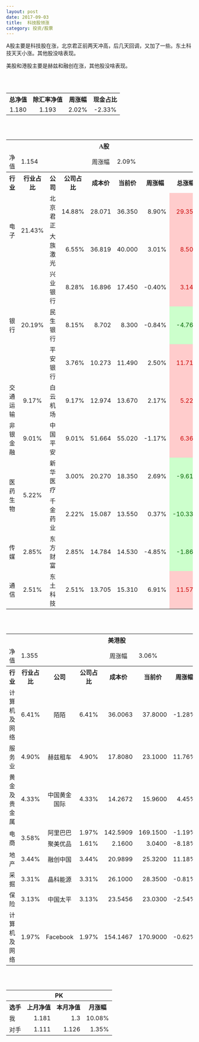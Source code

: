 ```yaml
---
layout: post
date: 2017-09-03
title:  科技股领涨
category: 投资/股票
---
```


A股主要是科技股在涨，北京君正前两天冲高，后几天回调，又加了一些。东土科技天天小涨。其他股没啥表现。

美股和港股主要是赫兹和融创在涨，其他股没啥表现。

<br/>
<br/>

<table cellspacing="0" border="0">
	<tr>
		<th height="17" align="center"><font face="Noto Sans CJK SC Regular">总净值</font></th>
		<th align="center"><font face="Noto Sans CJK SC Regular">除汇率净值</font></th>
		<th align="center"><font face="Noto Sans CJK SC Regular">周涨幅</font></th>
		<th align="center" valign="middle"><font face="Noto Sans CJK SC Regular">现金占比</font></th>
	</tr>
	<tr>
		<td height="17" align="center" sdval="1.18" sdnum="1033;0;0.000">1.180</td>
		<td align="center" sdval="1.193" sdnum="1033;0;0.000">1.193</td>
		<td align="center" sdval="0.0202" sdnum="1033;0;0.00%">2.02%</td>
		<td align="center" sdval="-0.0233" sdnum="1033;0;0.00%">-2.33%</td>
	</tr>
</table>
<br />
<br />
<table>
	<tr>
		<th colspan="8"  height="21" align="center" valign="middle"><font face="Noto Sans CJK SC Regular">A股</font></th>
		</tr>
	<tr>
		<td height="17" align="center"><font face="Noto Sans CJK SC Regular">净值</font></td>
		<td colspan="3"  align="left" valign="middle" sdval="1.154" sdnum="1033;">1.154</td>
		<td align="center"><font face="Noto Sans CJK SC Regular">周涨幅</font></td>
		<td colspan="3"  align="left" valign="middle" sdval="0.0209" sdnum="1033;0;0.00%">2.09%</td>
		</tr>
	<tr>
		<th height="21" align="center" valign="middle"><font face="Noto Sans CJK SC Regular">行业</font></th>
		<th align="center" valign="middle"><font face="Noto Sans CJK SC Regular">行业占比</font></th>
		<th align="center"><font face="Noto Sans CJK SC Regular">公司</font></th>
		<th align="center"><font face="Noto Sans CJK SC Regular">公司占比</font></th>
		<th align="center"><font face="Noto Sans CJK SC Regular">成本价</font></th>
		<th align="center"><font face="Noto Sans CJK SC Regular">当前价</font></th>
		<th align="center"><font face="Noto Sans CJK SC Regular">周涨幅</font></th>
		<th align="center"><font face="Noto Sans CJK SC Regular">总涨幅</font></th>
	</tr>
	<tr>
		<td rowspan="2"  height="34" align="center" valign="middle"><font face="Noto Sans CJK SC Regular">电子</font></td>
		<td rowspan="2"  align="center" valign="middle" sdval="0.2143" sdnum="1033;0;0.00%">21.43%</td>
		<td align="left"><font face="Noto Sans CJK SC Regular">北京君正</font></td>
		<td align="right" sdval="0.1488" sdnum="1033;0;0.00%">14.88%</td>
		<td align="right" sdval="28.071" sdnum="1033;0;0.000">28.071</td>
		<td align="right" sdval="36.35" sdnum="1033;0;0.000">36.350</td>
		<td align="right" sdval="0.089" sdnum="1033;0;0.00%">8.90%</td>
		<td align="right" bgcolor="#FFCCCC" sdval="0.293530711410352" sdnum="1033;0;0.00%"><font color="#CC0000">29.35%</font></td>
	</tr>
	<tr>
		<td align="left"><font face="Noto Sans CJK SC Regular">大族激光</font></td>
		<td align="right" sdval="0.0655" sdnum="1033;0;0.00%">6.55%</td>
		<td align="right" sdval="36.819" sdnum="1033;0;0.000">36.819</td>
		<td align="right" sdval="40" sdnum="1033;0;0.000">40.000</td>
		<td align="right" sdval="0.0301" sdnum="1033;0;0.00%">3.01%</td>
		<td align="right" bgcolor="#FFCCCC" sdval="0.0849956109617316" sdnum="1033;0;0.00%"><font color="#CC0000">8.50%</font></td>
	</tr>
	<tr>
		<td rowspan="3"  height="51" align="center" valign="middle"><font face="Noto Sans CJK SC Regular">银行</font></td>
		<td rowspan="3"  align="center" valign="middle" sdval="0.2019" sdnum="1033;0;0.00%">20.19%</td>
		<td align="left"><font face="Noto Sans CJK SC Regular">兴业银行</font></td>
		<td align="right" sdval="0.0828" sdnum="1033;0;0.00%">8.28%</td>
		<td align="right" sdval="16.896" sdnum="1033;0;0.000">16.896</td>
		<td align="right" sdval="17.45" sdnum="1033;0;0.000">17.450</td>
		<td align="right" sdval="-0.004" sdnum="1033;0;0.00%">-0.40%</td>
		<td align="right" bgcolor="#FFCCCC" sdval="0.0313888257575756" sdnum="1033;0;0.00%"><font color="#CC0000">3.14%</font></td>
	</tr>
	<tr>
		<td align="left"><font face="Noto Sans CJK SC Regular">民生银行</font></td>
		<td align="right" sdval="0.0815" sdnum="1033;0;0.00%">8.15%</td>
		<td align="right" sdval="8.702" sdnum="1033;0;0.000">8.702</td>
		<td align="right" sdval="8.3" sdnum="1033;0;0.000">8.300</td>
		<td align="right" sdval="-0.0084" sdnum="1033;0;0.00%">-0.84%</td>
		<td align="right" bgcolor="#CCFFCC" sdval="-0.0475962767179958" sdnum="1033;0;0.00%"><font color="#006600">-4.76%</font></td>
	</tr>
	<tr>
		<td align="left"><font face="Noto Sans CJK SC Regular">平安银行</font></td>
		<td align="right" sdval="0.0376" sdnum="1033;0;0.00%">3.76%</td>
		<td align="right" sdval="10.273" sdnum="1033;0;0.000">10.273</td>
		<td align="right" sdval="11.49" sdnum="1033;0;0.000">11.490</td>
		<td align="right" sdval="0.025" sdnum="1033;0;0.00%">2.50%</td>
		<td align="right" bgcolor="#FFCCCC" sdval="0.117065881436776" sdnum="1033;0;0.00%"><font color="#CC0000">11.71%</font></td>
	</tr>
	<tr>
		<td height="17" align="center" valign="middle"><font face="Noto Sans CJK SC Regular"> 交通运输</font></td>
		<td align="center" valign="middle" sdval="0.0917" sdnum="1033;0;0.00%">9.17%</td>
		<td align="left"><font face="Noto Sans CJK SC Regular">白云机场</font></td>
		<td align="right" sdval="0.0917" sdnum="1033;0;0.00%">9.17%</td>
		<td align="right" sdval="12.974" sdnum="1033;0;0.000">12.974</td>
		<td align="right" sdval="13.67" sdnum="1033;0;0.000">13.670</td>
		<td align="right" sdval="0.0217" sdnum="1033;0;0.00%">2.17%</td>
		<td align="right" bgcolor="#FFCCCC" sdval="0.0522457530445506" sdnum="1033;0;0.00%"><font color="#CC0000">5.22%</font></td>
	</tr>
	<tr>
		<td height="17" align="center" valign="middle"><font face="Noto Sans CJK SC Regular">非银金融</font></td>
		<td align="center" valign="middle" sdval="0.0901" sdnum="1033;0;0.00%">9.01%</td>
		<td align="left"><font face="Noto Sans CJK SC Regular">中国平安</font></td>
		<td align="right" sdval="0.0901" sdnum="1033;0;0.00%">9.01%</td>
		<td align="right" sdval="51.664" sdnum="1033;0;0.000">51.664</td>
		<td align="right" sdval="55.02" sdnum="1033;0;0.000">55.020</td>
		<td align="right" sdval="-0.0117" sdnum="1033;0;0.00%">-1.17%</td>
		<td align="right" bgcolor="#FFCCCC" sdval="0.0635581913905234" sdnum="1033;0;0.00%"><font color="#CC0000">6.36%</font></td>
	</tr>
	<tr>
		<td rowspan="2"  height="34" align="center" valign="middle"><font face="Noto Sans CJK SC Regular">医药生物</font></td>
		<td rowspan="2"  align="center" valign="middle" sdval="0.0522" sdnum="1033;0;0.00%">5.22%</td>
		<td align="left"><font face="Noto Sans CJK SC Regular">新华医疗</font></td>
		<td align="right" sdval="0.03" sdnum="1033;0;0.00%">3.00%</td>
		<td align="right" sdval="20.27" sdnum="1033;0;0.000">20.270</td>
		<td align="right" sdval="18.35" sdnum="1033;0;0.000">18.350</td>
		<td align="right" sdval="0.0269" sdnum="1033;0;0.00%">2.69%</td>
		<td align="right" bgcolor="#CCFFCC" sdval="-0.0961212629501726" sdnum="1033;0;0.00%"><font color="#006600">-9.61%</font></td>
	</tr>
	<tr>
		<td align="left"><font face="Noto Sans CJK SC Regular">千金药业</font></td>
		<td align="right" sdval="0.0222" sdnum="1033;0;0.00%">2.22%</td>
		<td align="right" sdval="15.087" sdnum="1033;0;0.000">15.087</td>
		<td align="right" sdval="13.55" sdnum="1033;0;0.000">13.550</td>
		<td align="right" sdval="0.0037" sdnum="1033;0;0.00%">0.37%</td>
		<td align="right" bgcolor="#CCFFCC" sdval="-0.103275787101478" sdnum="1033;0;0.00%"><font color="#006600">-10.33%</font></td>
	</tr>
	<tr>
		<td height="17" align="center"><font face="Noto Sans CJK SC Regular">传媒</font></td>
		<td align="center" sdval="0.0285" sdnum="1033;0;0.00%">2.85%</td>
		<td align="left"><font face="Noto Sans CJK SC Regular">东方财富</font></td>
		<td align="right" sdval="0.0285" sdnum="1033;0;0.00%">2.85%</td>
		<td align="right" sdval="14.784" sdnum="1033;0;0.000">14.784</td>
		<td align="right" sdval="14.53" sdnum="1033;0;0.000">14.530</td>
		<td align="right" sdval="-0.0485" sdnum="1033;0;0.00%">-4.85%</td>
		<td align="right" bgcolor="#CCFFCC" sdval="-0.0185807359307361" sdnum="1033;0;0.00%"><font color="#006600">-1.86%</font></td>
	</tr>
	<tr>
		<td height="17" align="center"><font face="Noto Sans CJK SC Regular">通信</font></td>
		<td align="center" sdval="0.0251" sdnum="1033;0;0.00%">2.51%</td>
		<td align="left"><font face="Noto Sans CJK SC Regular">东土科技</font></td>
		<td align="right" sdval="0.0251" sdnum="1033;0;0.00%">2.51%</td>
		<td align="right" sdval="13.705" sdnum="1033;0;0.000">13.705</td>
		<td align="right" sdval="15.31" sdnum="1033;0;0.000">15.310</td>
		<td align="right" sdval="0.0691" sdnum="1033;0;0.00%">6.91%</td>
		<td align="right" bgcolor="#FFCCCC" sdval="0.115710543597227" sdnum="1033;0;0.00%"><font color="#CC0000">11.57%</font></td>
	</tr>
</table>
<br />
<br />
<table>
	<tr>
		<th colspan="8"  height="17" align="center" valign="middle"><font face="Noto Sans CJK SC Regular">美港股</font></th>
		</tr>
	<tr>
		<td height="17" align="center"><font face="Noto Sans CJK SC Regular">净值</font></td>
		<td colspan="3"  align="left" valign="middle" sdval="1.355" sdnum="1033;">1.355</td>
		<td align="center"><font face="Noto Sans CJK SC Regular">周涨幅</font></td>
		<td colspan="3"  align="left" valign="middle" sdval="0.0306" sdnum="1033;0;0.00%">3.06%</td>
		</tr>
	<tr>
		<th height="21" align="center" valign="middle"><font face="Noto Sans CJK SC Regular">行业</font></th>
		<th align="center" valign="middle"><font face="Noto Sans CJK SC Regular">行业占比</font></th>
		<th align="center"><font face="Noto Sans CJK SC Regular">公司</font></th>
		<th align="center"><font face="Noto Sans CJK SC Regular">公司占比</font></th>
		<th align="center"><font face="Noto Sans CJK SC Regular">成本价</font></th>
		<th align="center"><font face="Noto Sans CJK SC Regular">当前价</font></th>
		<th align="center"><font face="Noto Sans CJK SC Regular">周涨幅</font></th>
		<th align="center"><font face="Noto Sans CJK SC Regular">总涨幅</font></th>
	</tr>
	<tr>
		<td height="17" align="center"><font face="Noto Sans CJK SC Regular">计算机及网络</font></td>
		<td align="center" sdval="0.0641" sdnum="1033;0;0.00%">6.41%</td>
		<td align="center" sdnum="1033;0;0.00%"><font face="Noto Sans CJK SC Regular">陌陌</font></td>
		<td align="right" sdval="0.0641" sdnum="1033;0;0.00%">6.41%</td>
		<td align="right" sdval="36.0063" sdnum="1033;0;0.0000">36.0063</td>
		<td align="right" sdval="37.8" sdnum="1033;0;0.0000">37.8000</td>
		<td align="right" sdval="-0.0128" sdnum="1033;0;0.00%">-1.28%</td>
		<td align="right" bgcolor="#FFCCCC" sdval="0.0484162821506233" sdnum="1033;0;0.00%"><font color="#CC0000">4.84%</font></td>
	</tr>
	<tr>
		<td height="17" align="center"><font face="Noto Sans CJK SC Regular">服务业</font></td>
		<td align="center" sdval="0.049" sdnum="1033;0;0.00%">4.90%</td>
		<td align="center" sdnum="1033;0;0.00%"><font face="Noto Sans CJK SC Regular"> 赫兹租车</font></td>
		<td align="right" sdval="0.049" sdnum="1033;0;0.00%">4.90%</td>
		<td align="right" sdval="17.808" sdnum="1033;0;0.0000">17.8080</td>
		<td align="right" sdval="23.1" sdnum="1033;0;0.0000">23.1000</td>
		<td align="right" sdval="0.1176" sdnum="1033;0;0.00%">11.76%</td>
		<td align="right" bgcolor="#FFCCCC" sdval="0.295769811320755" sdnum="1033;0;0.00%"><font color="#CC0000">29.58%</font></td>
	</tr>
	<tr>
		<td height="17" align="center"><font face="Noto Sans CJK SC Regular">黄金及贵金属</font></td>
		<td align="center" sdval="0.0433" sdnum="1033;0;0.00%">4.33%</td>
		<td align="center" sdnum="1033;0;0.00%"><font face="Noto Sans CJK SC Regular">中国黄金国际</font></td>
		<td align="right" sdval="0.0433" sdnum="1033;0;0.00%">4.33%</td>
		<td align="right" sdval="14.2672" sdnum="1033;0;0.0000">14.2672</td>
		<td align="right" sdval="15.96" sdnum="1033;0;0.0000">15.9600</td>
		<td align="right" sdval="0.0445" sdnum="1033;0;0.00%">4.45%</td>
		<td align="right" bgcolor="#FFCCCC" sdval="0.117249770102052" sdnum="1033;0;0.00%"><font color="#CC0000">11.72%</font></td>
	</tr>
	<tr>
		<td rowspan="2"  height="34" align="center" valign="middle"><font face="Noto Sans CJK SC Regular">电商</font></td>
		<td rowspan="2"  align="center" valign="middle" sdval="0.0358" sdnum="1033;0;0.00%">3.58%</td>
		<td align="center" sdnum="1033;0;0.00%"><font face="Noto Sans CJK SC Regular">阿里巴巴</font></td>
		<td align="right" sdval="0.0197" sdnum="1033;0;0.00%">1.97%</td>
		<td align="right" sdval="142.5909" sdnum="1033;0;0.0000">142.5909</td>
		<td align="right" sdval="169.15" sdnum="1033;0;0.0000">169.1500</td>
		<td align="right" sdval="-0.0119" sdnum="1033;0;0.00%">-1.19%</td>
		<td align="right" bgcolor="#FFCCCC" sdval="0.184860834316916" sdnum="1033;0;0.00%"><font color="#CC0000">18.49%</font></td>
	</tr>
	<tr>
		<td align="center" sdnum="1033;0;0.00%"><font face="Noto Sans CJK SC Regular">聚美优品</font></td>
		<td align="right" sdval="0.0161" sdnum="1033;0;0.00%">1.61%</td>
		<td align="right" sdval="2.16" sdnum="1033;0;0.0000">2.1600</td>
		<td align="right" sdval="3.04" sdnum="1033;0;0.0000">3.0400</td>
		<td align="right" sdval="-0.0818" sdnum="1033;0;0.00%">-8.18%</td>
		<td align="right" bgcolor="#FFCCCC" sdval="0.406007407407407" sdnum="1033;0;0.00%"><font color="#CC0000">40.60%</font></td>
	</tr>
	<tr>
		<td height="17" align="center"><font face="Noto Sans CJK SC Regular">地产</font></td>
		<td align="center" sdval="0.0344" sdnum="1033;0;0.00%">3.44%</td>
		<td align="center" sdnum="1033;0;0.00%"><font face="Noto Sans CJK SC Regular">融创中国</font></td>
		<td align="right" sdval="0.0344" sdnum="1033;0;0.00%">3.44%</td>
		<td align="right" sdval="20.9899" sdnum="1033;0;0.0000">20.9899</td>
		<td align="right" sdval="25.32" sdnum="1033;0;0.0000">25.3200</td>
		<td align="right" sdval="0.1118" sdnum="1033;0;0.00%">11.18%</td>
		<td align="right" bgcolor="#FFCCCC" sdval="0.204894455904983" sdnum="1033;0;0.00%"><font color="#CC0000">20.49%</font></td>
	</tr>
	<tr>
		<td height="17" align="center"><font face="Noto Sans CJK SC Regular">采掘</font></td>
		<td align="center" sdval="0.0331" sdnum="1033;0;0.00%">3.31%</td>
		<td align="center" sdnum="1033;0;0.00%"><font face="Noto Sans CJK SC Regular">晶科能源</font></td>
		<td align="right" sdval="0.0331" sdnum="1033;0;0.00%">3.31%</td>
		<td align="right" sdval="26.1" sdnum="1033;0;0.0000">26.1000</td>
		<td align="right" sdval="28.35" sdnum="1033;0;0.0000">28.3500</td>
		<td align="right" sdval="-0.0081" sdnum="1033;0;0.00%">-0.81%</td>
		<td align="right" bgcolor="#FFCCCC" sdval="0.0848068965517241" sdnum="1033;0;0.00%"><font color="#CC0000">8.48%</font></td>
	</tr>
	<tr>
		<td height="17" align="center"><font face="Noto Sans CJK SC Regular">保险</font></td>
		<td align="center" sdval="0.0313" sdnum="1033;0;0.00%">3.13%</td>
		<td align="center" sdnum="1033;0;0.00%"><font face="Noto Sans CJK SC Regular">中国太平</font></td>
		<td align="right" sdval="0.0313" sdnum="1033;0;0.00%">3.13%</td>
		<td align="right" sdval="23.5456" sdnum="1033;0;0.0000">23.5456</td>
		<td align="right" sdval="23.03" sdnum="1033;0;0.0000">23.0300</td>
		<td align="right" sdval="-0.0254" sdnum="1033;0;0.00%">-2.54%</td>
		<td align="right" bgcolor="#CCFFCC" sdval="-0.0232979342212558" sdnum="1033;0;0.00%"><font color="#006600">-2.33%</font></td>
	</tr>
	<tr>
		<td height="17" align="center"><font face="Noto Sans CJK SC Regular">计算机及网络</font></td>
		<td align="center" sdval="0.0197" sdnum="1033;0;0.00%">1.97%</td>
		<td align="center" sdnum="1033;0;0.00%">Facebook</td>
		<td align="right" sdval="0.0197" sdnum="1033;0;0.00%">1.97%</td>
		<td align="right" sdval="154.1467" sdnum="1033;0;0.0000">154.1467</td>
		<td align="right" sdval="170.9" sdnum="1033;0;0.0000">170.9000</td>
		<td align="right" sdval="-0.0062" sdnum="1033;0;0.00%">-0.62%</td>
		<td align="right" bgcolor="#FFCCCC" sdval="0.107284130117609" sdnum="1033;0;0.00%"><font color="#CC0000">10.73%</font></td>
	</tr>
</table>
<br />
<br />
<table>
	<tr>
		<th colspan="4"  height="17" align="center" valign="middle">PK</th>
	</tr>
	<tr>
		<th height="21" align="center"><font face="Noto Sans CJK SC Regular">选手</font></th>
		<th align="center"><font face="Noto Sans CJK SC Regular">上月净值</font></th>
		<th align="center"><font face="Noto Sans CJK SC Regular">本月净值</font></th>
		<th align="center"><font face="Noto Sans CJK SC Regular">月涨幅</font></th>
	</tr>
	<tr>
		<td height="17" align="left"><font face="Noto Sans CJK SC Regular">我</font></td>
		<td align="right" sdval="1.181" sdnum="1033;">1.181</td>
		<td align="right" sdval="1.3" sdnum="1033;">1.3</td>
		<td align="right" sdval="0.100762066045724" sdnum="1033;0;0.00%">10.08%</td>
	</tr>
	<tr>
		<td height="17" align="left"><font face="Noto Sans CJK SC Regular">对手</font></td>
		<td align="right" sdval="1.111" sdnum="1033;">1.111</td>
		<td align="right" sdval="1.126" sdnum="1033;">1.126</td>
		<td align="right" sdval="0.0135013501350134" sdnum="1033;0;0.00%">1.35%</td>
	</tr>
</table>
